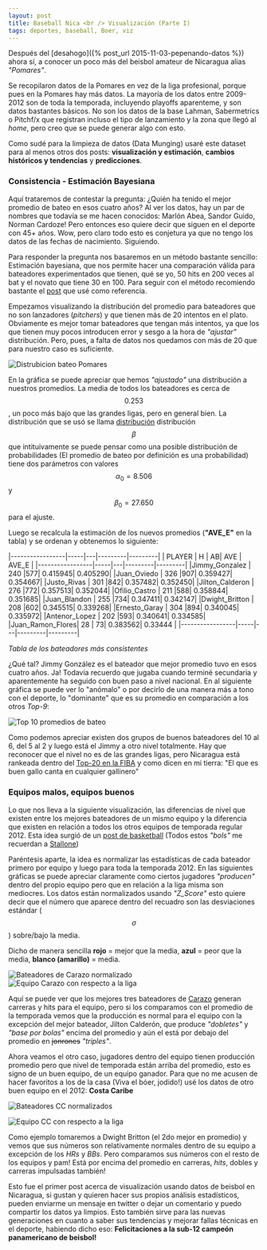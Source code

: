 ```yaml
---
layout: post
title: Baseball Nica <br /> Visualización (Parte I)
tags: deportes, baseball, Boer, viz
---
```


Después del [desahogo]({% post_url 2015-11-03-pepenando-datos %}) ahora sí, a conocer un poco más del beisbol amateur de Nicaragua alias _"Pomares"_.

Se recopilaron datos de la Pomares en vez de la liga profesional, porque pues en la Pomares hay más datos. La mayoría de los datos entre 2009-2012 son de toda la temporada, incluyendo playoffs aparenteme, y son datos bastantes básicos. No son los datos de la base Lahman, Sabermetrics o Pitchf/x que registran incluso el tipo de lanzamiento y la zona que llegó al _home_, pero creo que se puede generar algo con esto.

Como sudé para la limpieza de datos (Data Munging) usaré este dataset para al menos otros dos posts: **visualización y estimación**, **cambios históricos y tendencias** y **predicciones**.

### Consistencia - Estimación Bayesiana

Aquí trataremos de contestar la pregunta: ¿Quién ha tenido el mejor promedio de bateo en esos cuatro años? Al ver los datos, hay un par de nombres que todavía se me hacen conocidos: Marlón Abea, Sandor Guido, Norman Cardoze! Pero entonces eso quiere decir que siguen en el deporte con 45+ años. Wow, pero claro todo esto es conjetura ya que no tengo los datos de las fechas de nacimiento. Siguiendo.

Para responder la pregunta nos basaremos en un método bastante sencillo: Estimación bayesiana, que nos permite hacer una comparación válida para bateadores experimentados que tienen, qué se yo, 50 hits en 200 veces al bat y el novato que tiene 30 en 100. Para seguir con el método recomiendo bastante el [post](http://varianceexplained.org/r/empirical_bayes_baseball/) que usé como referencia.

Empezamos visualizando la distribución del promedio para bateadores que no son lanzadores (_pitchers_) y que tienen más de  20 intentos en el plato. Obviamente es mejor tomar bateadores que tengan más intentos, ya que los que tienen muy pocos introducen error y sesgo a la hora de _"ajustar"_ distribución. Pero, pues, a falta de datos nos quedamos con más de 20 que para nuestro caso es suficiente.

![Distrubicion bateo Pomares](/img/beis/ave_distro.png )

En la gráfica se puede apreciar que hemos _"ajustado"_ una distribución a nuestros promedios. La media de todos los bateadores es cerca de $$0.253$$, un poco más bajo que las grandes ligas, pero en general bien. La distribución que se usó se llama [distribución](http://en.wikipedia.org/wiki/beta_distribution) distribución $$\beta$$ que intituivamente se puede pensar como una posible distribución de probabilidades (El promedio de bateo por definición es una probabilidad) tiene dos parámetros con valores $$\alpha_0 = 8.506 $$ y $$\beta_0 = 27.650$$ para el ajuste.

Luego se recalcula la estimación de los nuevos promedios (**"AVE_E"** en la tabla) y se ordenan y obtenemos lo siguiente:

|-----------------|-----|---|---------|---------|
| PLAYER          | H   | AB|    AVE  |   AVE_E |
|-----------------|-----|---|---------|---------|
|Jimmy_Gonzalez   | 240 |577| 0.415945| 0.405290|
|Juan_Oviedo      | 326 |907| 0.359427| 0.354667|
|Justo_Rivas      | 301 |842| 0.357482| 0.352450|
|Jilton_Calderon  | 276 |772| 0.357513| 0.352044|
|Ofilio_Castro    | 211 |588| 0.358844| 0.351685|
|Juan_Blandon     | 255 |734| 0.347411| 0.342147|
|Dwight_Britton   | 208 |602| 0.345515| 0.339268|
|Ernesto_Garay    | 304 |894| 0.340045| 0.335972|
|Antenor_Lopez    | 202 |593| 0.340641| 0.334585|
|Juan_Ramon_Flores|  28 | 73| 0.383562| 0.33444 |
|-----------------|-----|---|---------|---------|

_Tabla de los bateadores más consistentes_

¿Qué tal? Jimmy González es el bateador que mejor promedio tuvo en esos cuatro años. Ja! Todavía recuerdo que jugaba cuando terminé secundaria y aparentemente ha seguido con buen paso a nivel nacional. En al siguiente gráfica se puede ver lo "anómalo" o por decirlo de una manera más a tono con el deporte, lo "dominante" que es su promedio en comparación a los otros _Top-9_:

![Top 10 promedios de bateo](/img/beis/top_10_batters.png )

Como podemos apreciar existen dos grupos de buenos bateadores del 10 al 6, del 5 al 2 y luego está el Jimmy a otro nivel totalmente. Hay que reconocer que el nivel no es de las grandes ligas, pero Nicaragua está rankeada dentro del [Top-20 en la FIBA](http://wbsc.org/en/baseball/rankings) y como dicen en mi tierra: "El que es buen gallo canta en cualquier gallinero"

### Equipos malos, equipos buenos

Lo que nos lleva a la siguiente visualización, las diferencias de nivel que existen entre los mejores bateadores de un mismo equipo y la diferencia que existen en relación a todos los otros equipos de temporada regular 2012. Esta idea surgió de un [post de basketball](http://www.http://hinnefe2.github.io/python/hoops/2015/08/12/ivy-heatmaps.html) (Todos estos _"bols"_ me recuerdan a [Stallone](https://www.youtube.com/watch?v=NjLZRIJse_c&list=PLl9Gh-swYCxv9rT1rylsQ_27jDL3zYGoa&index=1))

Paréntesis aparte, la idea es normalizar las estadísticas de cada bateador primero por equipo y luego para toda la temporada 2012. En las siguientes gráficas se puede apreciar claramente como ciertos jugadores _"producen"_ dentro del propio equipo pero que en relación a la liga misma son mediocres. Los datos están normalizados usando _"Z_Score"_ esto quiere decir que el número que aparece dentro del recuadro son las desviaciones estándar ($$\sigma$$) sobre/bajo la media.

Dicho de manera sencilla **rojo** = mejor que la media, **azul** = peor que la media, **blanco (amarillo)** = media.

![Bateadores de Carazo normalizado](/img/beis/CARAZO_batters_2012_perTeam.png)
![Equipo Carazo con respecto a la liga](/img/beis/CARAZO_batters_2012_overall.png)

Aquí se puede ver que los mejores tres bateadores de [Carazo](https://es.wikipedia.org/wiki/Departamento_de_Carazo) generan carreras y hits para el equipo, pero si los comparamos con el promedio de la temporada vemos que la producción es normal para el equipo con la excepción del mejor bateador, Jilton Calderón, que produce _"dobletes"_ y _"base por bolas"_ encima del promedio y aún el está por debajo del promedio en <del>jonrones</del> _"triples"_.

Ahora veamos el otro caso, jugadores dentro del equipo tienen producción promedio pero que nivel de temporada están arriba del promedio, esto es signo de un buen equipo, de un equipo ganador. Para que no me acusen de hacer favoritos a los de la casa (Viva el bóer, jodido!) usé los datos de otro buen equipo en el 2012: **Costa Caribe**

![Bateadores CC normalizados](\img\beis\CARIBE_batters_2012_perTeam.png)

![Equipo CC con respecto a la liga](\img\beis\CARIBE_batters_2012_overall.png)

Como ejemplo tomaremos a Dwight Britton (el 2do mejor en promedio) y vemos que sus números son relativamente normales dentro de su equipo a excepción de los _HRs_ y _BBs_. Pero comparamos sus números con el resto de los equipos y pam! Está por encima del promedio en carreras, _hits_, dobles y carreras impulsadas también!

Esto fue el primer post acerca de visualización usando datos de beisbol en Nicaragua, si gustan y quieren hacer sus propios análisis estadísticos, pueden enviarme un mensaje en twitter o dejar un comentario y puedo compartir los datos ya limpios. Esto también sirve para las nuevas generaciones en cuanto a saber sus tendencias y mejorar fallas técnicas en el deporte, habiendo dicho eso: **Felicitaciones a la sub-12 campeón panamericano de beisbol!**
